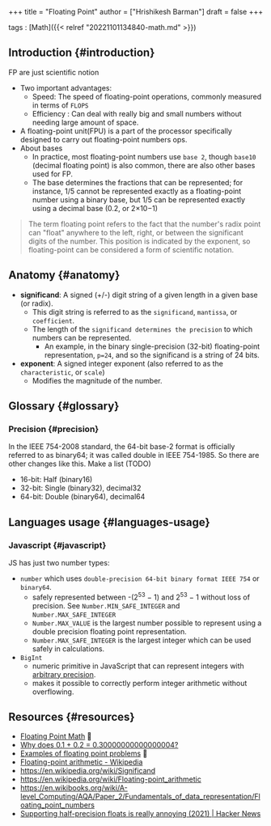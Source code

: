 +++
title = "Floating Point"
author = ["Hrishikesh Barman"]
draft = false
+++

tags
: [Math]({{< relref "20221101134840-math.md" >}})


## Introduction {#introduction}

FP are just scientific notion

-   Two important advantages:
    -   Speed: The speed of floating-point operations, commonly measured in terms of `FLOPS`
    -   Efficiency : Can deal with really big and small numbers without needing large amount of space.
-   A floating-point unit(FPU) is a part of the processor specifically designed to carry out floating-point numbers ops.
-   About bases
    -   In practice, most floating-point numbers use `base 2`, though `base10` (decimal floating point) is also common, there are also other bases used for FP.
    -   The base determines the fractions that can be represented; for instance, 1/5 cannot be represented exactly as a floating-point number using a binary base, but 1/5 can be represented exactly using a decimal base (0.2, or 2×10−1)

> The term floating point refers to the fact that the number's radix point can "float" anywhere to the left, right, or between the significant digits of the number. This position is indicated by the exponent, so floating-point can be considered a form of scientific notation.


## Anatomy {#anatomy}

-   **significand**: A signed (+/-) digit string of a given length in a given base (or radix).
    -   This digit string is referred to as the `significand`, `mantissa`, or `coefficient`.
    -   The length of the `significand determines the precision` to which numbers can be represented.
        -   An example, in the binary single-precision (32-bit) floating-point representation, `p=24`, and so the significand is a string of 24 bits.
-   **exponent**: A signed integer exponent (also referred to as the `characteristic`, or `scale`)
    -   Modifies the magnitude of the number.


## Glossary {#glossary}


### Precision {#precision}

In the IEEE 754-2008 standard, the 64-bit base-2 format is officially referred to as binary64; it was called double in IEEE 754-1985. So there are other changes like this. Make a list (TODO)

-   16-bit: Half (binary16)
-   32-bit: Single (binary32), decimal32
-   64-bit: Double (binary64), decimal64


## Languages usage {#languages-usage}


### Javascript {#javascript}

JS has just two number types:

-   `number` which uses `double-precision 64-bit binary format IEEE 754` or `binary64`.
    -   safely represented between -(2<sup>53</sup> − 1) and 2<sup>53</sup> − 1 without loss of precision. See `Number.MIN_SAFE_INTEGER` and `Number.MAX_SAFE_INTEGER`
    -   `Number.MAX_VALUE` is the largest number possible to represent using a double precision floating point representation.
    -   `Number.MAX_SAFE_INTEGER` is the largest integer which can be used safely in calculations.
-   `BigInt`
    -   numeric primitive in JavaScript that can represent integers with [arbitrary precision](https://en.wikipedia.org/wiki/Arbitrary-precision_arithmetic).
    -   makes it possible to correctly perform integer arithmetic without overflowing.


## Resources {#resources}

-   [Floating Point Math](https://0.30000000000000004.com/) 🌟
-   [Why does 0.1 + 0.2 = 0.30000000000000004?](https://jvns.ca/blog/2023/02/08/why-does-0-1-plus-0-2-equal-0-30000000000000004/)
-   [Examples of floating point problems](https://jvns.ca/blog/2023/01/13/examples-of-floating-point-problems/) 🌟
-   [Floating-point arithmetic - Wikipedia](https://en.wikipedia.org/wiki/Floating-point_arithmetic)
-   <https://en.wikipedia.org/wiki/Significand>
-   <https://en.wikipedia.org/wiki/Floating-point_arithmetic>
-   <https://en.wikibooks.org/wiki/A-level_Computing/AQA/Paper_2/Fundamentals_of_data_representation/Floating_point_numbers>
-   [Supporting half-precision floats is really annoying (2021) | Hacker News](https://news.ycombinator.com/item?id=34396925)
